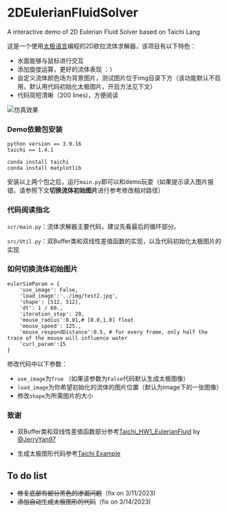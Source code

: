 # 2DEulerianFluidSolver
A interactive demo of 2D Eulerian Fluid Solver based on Taichi Lang

这是一个使用[太极语言](https://docs.taichi-lang.org/)编程的2D欧拉流体求解器，该项目有以下特色：

- 水面能够与鼠标进行交互
- 添加旋度运算，更好的流体表现 ：）
- 自定义流体颜色场为背景图片，测试图片位于img目录下方（该功能默认不启用，默认用代码初始化太极图片，开启方法见下文）
- 代码简短清晰（200 lines)，方便阅读

![仿真效果](https://github.com/Lee-abcde/2DEulerianFluidSolver/blob/dev/img/Cover.gif)

### Demo依赖包安装

```
python version == 3.9.16
taichi == 1.4.1
```

```
conda install taichi
conda install matplotlib
```

安装以上两个包之后，运行`main.py`即可以和demo玩耍（如果提示读入图片报错，请参照下文**切换流体初始图片**进行参考修改相对路径）

### 代码阅读指北

`scr/main.py`：流体求解器主要代码，建议先看最后的循环部分。

`src/Util.py`：双Buffer类和双线性差值函数的实现，以及代码初始化太极图片的实现

### 如何切换流体初始图片

```
eulerSimParam = {
    'use_image': False,
    'load_image':'../img/test2.jpg',
    'shape': [512, 512],
    'dt': 1 / 60.,
    'iteration_step': 20,
    'mouse_radius':0.01,# [0.0,1.0] float
    'mouse_speed': 125.,
    'mouse_respondDistance':0.5, # for every frame, only half the trace of the mouse will influence water
    'curl_param':15
}
```

修改代码中以下参数：

* `use_image`为`True` （如果该参数为`False`代码默认生成太极图像）
* `load_image`为你希望初始化的流体的图片位置（默认为image下的一张图像）
* 修改`shape`为所需图片的大小

### 致谢

* 双Buffer类和双线性差值函数部分参考[Taichi_HW1_EulerianFluid](https://github.com/JerryYan97/Taichi_HW1_EulerianFluid) by [@JerryYan97](https://github.com/JerryYan97)

* 生成太极图形代码参考[Taichi Example](https://github.com/taichi-dev/taichi/blob/7b2a49bb81fd6bdfec2546a79c266505588c0dc8/examples/taichi_logo.py)

## To do list

* ~~修复底部有部分黑色的渗漏问题~~（fix on 3/11/2023)
* ~~添加自动生成太极图形的代码~~（fix on 3/14/2023)

